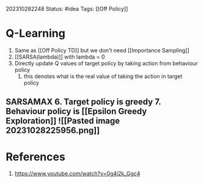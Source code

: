 202310282248
Status: #idea
Tags: [[Off Policy]]

# Q-Learning

1. Same as [[Off Policy TD]] but we don't need [[Importance Sampling]] 
2. [[SARSA(lambda)]] with lambda = 0 
3. Directly update Q values of target policy by taking action from behaviour policy
	1. this denotes what is the real value of taking the action in target policy
 
SARSAMAX
6. Target policy is greedy
7. Behaviour policy is [[Epsilon Greedy Exploration]]
 ![[Pasted image 20231028225956.png]]
---
# References

1. https://www.youtube.com/watch?v=0g4j2k_Ggc4